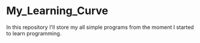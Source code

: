 # My_Learning_Curve
In this repository I'll store my all simple programs from the moment I started to learn programming.
